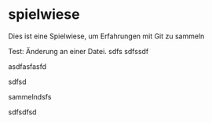 # spielwiese
Dies ist eine Spielwiese, um Erfahrungen mit Git zu sammeln

Test: Änderung an einer Datei.
sdfs
sdfssdf


asdfasfasfd

sdfsd



sammelndsfs

sdfsdfsd

